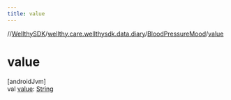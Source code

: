 ```yaml
---
title: value
---
```

//[WellthySDK](../../../index.html)/[wellthy.care.wellthysdk.data.diary](../index.html)/[BloodPressureMood](index.html)/[value](value.html)



# value



[androidJvm]\
val [value](value.html): [String](https://kotlinlang.org/api/latest/jvm/stdlib/kotlin/-string/index.html)




